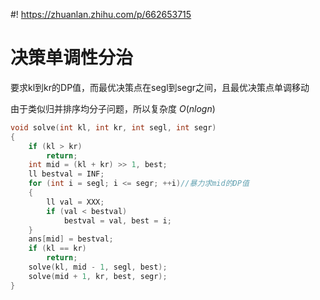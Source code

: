 #! https://zhuanlan.zhihu.com/p/662653715
# 决策单调性分治
要求kl到kr的DP值，而最优决策点在segl到segr之间，且最优决策点单调移动

由于类似归并排序均分子问题，所以复杂度 $O(nlog n)$
```cpp
void solve(int kl, int kr, int segl, int segr)
{
    if (kl > kr)
        return;
    int mid = (kl + kr) >> 1, best;
    ll bestval = INF;
    for (int i = segl; i <= segr; ++i)//暴力求mid的DP值
    {
        ll val = XXX;
        if (val < bestval)
            bestval = val, best = i;
    }
    ans[mid] = bestval;
    if (kl == kr)
        return;
    solve(kl, mid - 1, segl, best);
    solve(mid + 1, kr, best, segr);
}
```